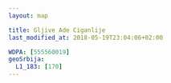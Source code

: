 ```yaml
---
layout: map

title: Gljive Ade Ciganlije
last_modified_at: 2018-05-19T23:04:06+02:00

WDPA: [555560019]
geoSrbija:
  L1_183: [170]
---
```

